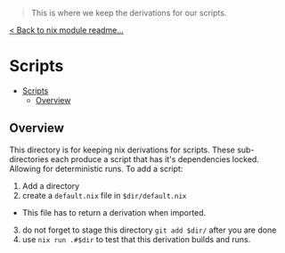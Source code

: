 > This is where we keep the derivations for our scripts.

[< Back to nix module readme...](../readme.md)

# Scripts

- [Scripts](#scripts)
  - [Overview](#overview)

## Overview

This directory is for keeping nix derivations for scripts. These sub-directories each produce a script that has it's dependencies locked. Allowing for deterministic runs. To add a script:

1. Add a directory
1. create a `default.nix` file in `$dir/default.nix`

- This file has to return a derivation when imported.

3. do not forget to stage this directory `git add $dir/` after you are done
1. use `nix run .#$dir` to test that this derivation builds and runs.
